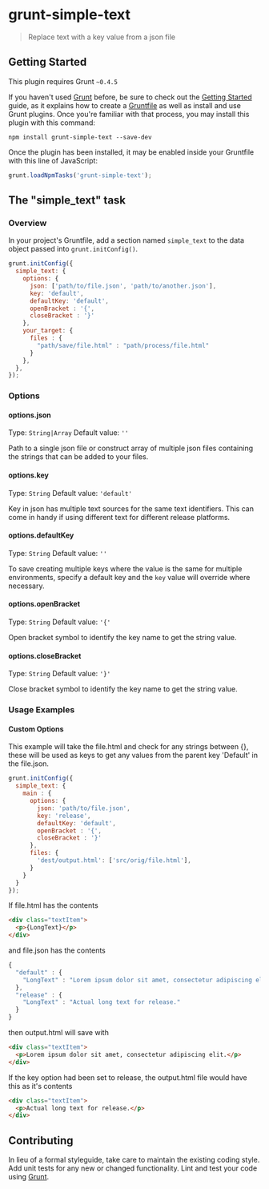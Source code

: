 # grunt-simple-text

> Replace text with a key value from a json file

## Getting Started
This plugin requires Grunt `~0.4.5`

If you haven't used [Grunt](http://gruntjs.com/) before, be sure to check out the [Getting Started](http://gruntjs.com/getting-started) guide, as it explains how to create a [Gruntfile](http://gruntjs.com/sample-gruntfile) as well as install and use Grunt plugins. Once you're familiar with that process, you may install this plugin with this command:

```shell
npm install grunt-simple-text --save-dev
```

Once the plugin has been installed, it may be enabled inside your Gruntfile with this line of JavaScript:

```js
grunt.loadNpmTasks('grunt-simple-text');
```

## The "simple_text" task

### Overview
In your project's Gruntfile, add a section named `simple_text` to the data object passed into `grunt.initConfig()`.

```js
grunt.initConfig({
  simple_text: {
    options: {
      json: ['path/to/file.json', 'path/to/another.json'],
      key: 'default',
      defaultKey: 'default',
      openBracket : '{',
      closeBracket : '}'
    },
    your_target: {
      files : {
        "path/save/file.html" : "path/process/file.html"
      }
    },
  },
});
```

### Options

#### options.json
Type: `String|Array`
Default value: `''`

Path to a single json file or construct array of multiple json files containing the strings that can be added to your files.

#### options.key
Type: `String`
Default value: `'default'`

Key in json has multiple text sources for the same text identifiers. This can come in handy if using different text for different release platforms.

#### options.defaultKey
Type: `String`
Default value: `''`

To save creating multiple keys where the value is the same for multiple environments, specify a default key and the `key` value will override where necessary.

#### options.openBracket
Type: `String`
Default value: `'{'`

Open bracket symbol to identify the key name to get the string value.

#### options.closeBracket
Type: `String`
Default value: `'}'`

Close bracket symbol to identify the key name to get the string value.

### Usage Examples

#### Custom Options
This example will take the file.html and check for any strings between {}, these will be used as keys to get any values from the parent key 'Default' in the file.json.

```js
grunt.initConfig({
  simple_text: {
    main : {
      options: {
        json: 'path/to/file.json',
        key: 'release',
        defaultKey: 'default',
        openBracket : '{',
        closeBracket : '}'
      },
      files: {
        'dest/output.html': ['src/orig/file.html'],
      }
    }
  }
});
```

If file.html has the contents

```html
<div class="textItem">
  <p>{LongText}</p>
</div>
```

and file.json has the contents

```js
{
  "default" : {
    "LongText" : "Lorem ipsum dolor sit amet, consectetur adipiscing elit."
  },
  "release" : {
    "LongText" : "Actual long text for release."
  }
}
```

then output.html will save with

```html
<div class="textItem">
  <p>Lorem ipsum dolor sit amet, consectetur adipiscing elit.</p>
</div>
```

If the key option had been set to release, the output.html file would have this as it's contents

```html
<div class="textItem">
  <p>Actual long text for release.</p>
</div>
```

## Contributing
In lieu of a formal styleguide, take care to maintain the existing coding style. Add unit tests for any new or changed functionality. Lint and test your code using [Grunt](http://gruntjs.com/).
